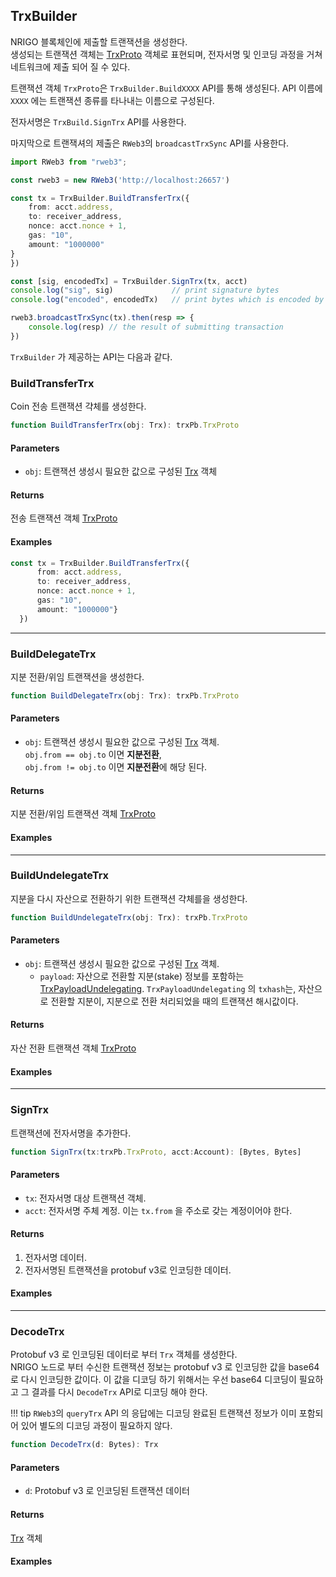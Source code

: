 ## TrxBuilder

NRIGO 블록체인에 제출할 트랜잭션을 생성한다.  
생성되는 트랜잭션 객체는 [TrxProto](../internals/data.md#trxproto) 객체로 표현되며, 
전자서명 및 인코딩 과정을 거쳐 네트워크에 제출 되어 질 수 있다.

트랜잭션 객체 `TrxProto`은 `TrxBuilder.BuildXXXX` API를 통해 생성된다.
API 이름에 `XXXX` 에는 트랜잭션 종류를 타나내는 이름으로 구성된다.  

전자서명은 `TrxBuild.SignTrx` API를 사용한다.

마지막으로 트랜잭셔의 제출은 `RWeb3`의 `broadcastTrxSync` API를 사용한다.

```ts
import RWeb3 from "rweb3";

const rweb3 = new RWeb3('http://localhost:26657')

const tx = TrxBuilder.BuildTransferTrx({
    from: acct.address,
    to: receiver_address,
    nonce: acct.nonce + 1,
    gas: "10",
    amount: "1000000"
}
})

const [sig, encodedTx] = TrxBuilder.SignTrx(tx, acct)
console.log("sig", sig)             // print signature bytes
console.log("encoded", encodedTx)   // print bytes which is encoded by protobuf v3

rweb3.broadcastTrxSync(tx).then(resp => {
    console.log(resp) // the result of submitting transaction
})

```

`TrxBuilder` 가 제공하는 API는 다음과 같다.

### BuildTransferTrx
Coin 전송 트랜잭션 갹체를 생성한다.

```ts
function BuildTransferTrx(obj: Trx): trxPb.TrxProto
```

#### Parameters

- `obj`: 트랜잭션 생성시 필요한 값으로 구성된 [Trx](../internals/data.md#trx) 객체

#### Returns

전송 트랜잭션 객체 [TrxProto](../internals/data.md#trxproto) 

#### Examples

```ts
const tx = TrxBuilder.BuildTransferTrx({
      from: acct.address,
      to: receiver_address,
      nonce: acct.nonce + 1,
      gas: "10",
      amount: "1000000"}
  })
```

---


### BuildDelegateTrx

지분 전환/위임 트랜잭션을 생성한다. 

```ts
function BuildDelegateTrx(obj: Trx): trxPb.TrxProto
```

#### Parameters
- `obj`: 트랜잭션 생성시 필요한 값으로 구성된 [Trx](../internals/data.md#trx) 객체.  
  `obj.from == obj.to` 이면 **지분전환**,  
  `obj.from != obj.to` 이면 **지분전환**에 해당 된다.

#### Returns

지분 전환/위임 트랜잭션 객체 [TrxProto](../internals/data.md#trxproto)

#### Examples

---

### BuildUndelegateTrx

지분을 다시 자산으로 전환하기 위한 트랜잭션 갹체를을 생성한다.

```ts
function BuildUndelegateTrx(obj: Trx): trxPb.TrxProto
```

#### Parameters

- `obj`: 트랜잭션 생성시 필요한 값으로 구성된 [Trx](../internals/data.md#trx) 객체.  
  - `payload`: 자산으로 전환할 지분(stake) 정보를 포함하는 [TrxPayloadUndelegating](../internals/data.md#trxpayloadundelegating).
  `TrxPayloadUndelegating` 의 `txhash`는, 자산으로 전환할 지분이, 지분으로 전환 처리되었을 때의 트랜잭션 해시값이다.

#### Returns

자산 전환 트랜잭션 객체 [TrxProto](../internals/data.md#trxproto)

#### Examples

---

### SignTrx

트랜잭션에 전자서명을 추가한다.

```ts
function SignTrx(tx:trxPb.TrxProto, acct:Account): [Bytes, Bytes]
```

#### Parameters

- `tx`: 전자서명 대상 트랜잭션 객체.
- `acct`: 전자서명 주체 계정. 이는 `tx.from` 을 주소로 갖는 계정이어야 한다.

#### Returns

1. 전자서명 데이터.
2. 전자서명된 트랜잭션을 protobuf v3로 인코딩한 데이터.

#### Examples

---

### DecodeTrx
Protobuf v3 로 인코딩된 데이터로 부터 `Trx` 객체를 생성한다.  
NRIGO 노드로 부터 수신한 트랜잭션 정보는 protobuf v3 로 인코딩한 값을 base64 로 다시 인코딩한 값이다.
이 값을 디코딩 하기 위해서는 우선 base64 디코딩이 필요하고 그 결과를 다시 `DecodeTrx` API로 디코딩 해야 한다.  

!!! tip
    `RWeb3`의 `queryTrx` API 의 응답에는 디코딩 완료된 트랜잭션 정보가 이미 포함되어 있어 별도의 디코딩 과정이 필요하지 않다. 
    

```ts
function DecodeTrx(d: Bytes): Trx
```

#### Parameters

- `d`: Protobuf v3 로 인코딩된 트랜잭션 데이터

#### Returns

[Trx](../internals/data.md#trx) 객체

#### Examples
